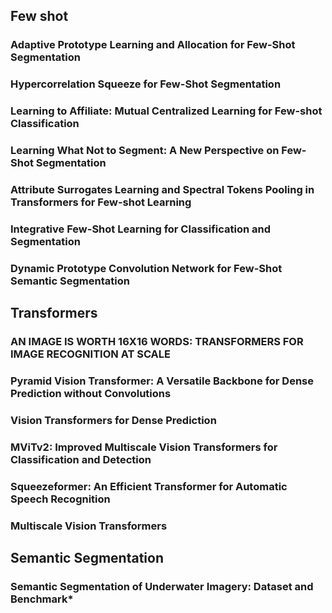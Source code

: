 ## Few shot

### Adaptive Prototype Learning and Allocation for Few-Shot Segmentation
### Hypercorrelation Squeeze for Few-Shot Segmentation
### Learning to Affiliate: Mutual Centralized Learning for Few-shot Classification
### Learning What Not to Segment: A New Perspective on Few-Shot Segmentation
### Attribute Surrogates Learning and Spectral Tokens Pooling in Transformers for Few-shot Learning
### Integrative Few-Shot Learning for Classification and Segmentation
### Dynamic Prototype Convolution Network for Few-Shot Semantic Segmentation

## Transformers

### AN IMAGE IS WORTH 16X16 WORDS: TRANSFORMERS FOR IMAGE RECOGNITION AT SCALE
### Pyramid Vision Transformer: A Versatile Backbone for Dense Prediction without Convolutions
### Vision Transformers for Dense Prediction
### MViTv2: Improved Multiscale Vision Transformers for Classification and Detection
### Squeezeformer: An Efficient Transformer for Automatic Speech Recognition
### Multiscale Vision Transformers 

## Semantic Segmentation
### Semantic Segmentation of Underwater Imagery: Dataset and Benchmark*


